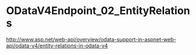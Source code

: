 # ODataV4Endpoint_02_EntityRelations

http://www.asp.net/web-api/overview/odata-support-in-aspnet-web-api/odata-v4/entity-relations-in-odata-v4
